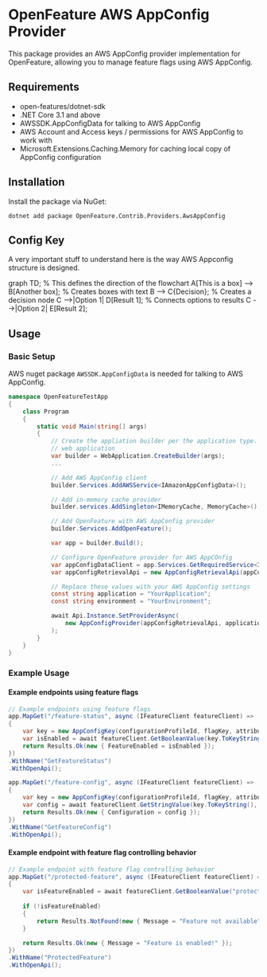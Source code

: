 # OpenFeature AWS AppConfig Provider

This package provides an AWS AppConfig provider implementation for OpenFeature, allowing you to manage feature flags using AWS AppConfig.

## Requirements

- open-features/dotnet-sdk
- .NET Core 3.1 and above
- AWSSDK.AppConfigData for talking to AWS AppConfig
- AWS Account and Access keys / permissions for AWS AppConfig to work with
- Microsoft.Extensions.Caching.Memory for caching local copy of AppConfig configuration

## Installation

Install the package via NuGet:

```shell
dotnet add package OpenFeature.Contrib.Providers.AwsAppConfig
```

## Config Key
A very important stuff to understand here is the way AWS Appconfig structure is designed. 

graph TD;  % This defines the direction of the flowchart
A[This is a box] --> B[Another box];  % Creates boxes with text
B --> C{Decision};  % Creates a decision node
C -->|Option 1| D[Result 1];  % Connects options to results
C -->|Option 2| E[Result 2];


## Usage

### Basic Setup

AWS nuget package `AWSSDK.AppConfigData` is needed for talking to AWS AppConfig.

```csharp
namespace OpenFeatureTestApp
{
    class Program
    {
        static void Main(string[] args)
        {
            // Create the appliation builder per the application type. Here's example from 
            // web application
            var builder = WebApplication.CreateBuilder(args);
            ...

            // Add AWS AppConfig client
            builder.Services.AddAWSService<IAmazonAppConfigData>();

            // Add in-memory cache provider
            builder.services.AddSingleton<IMemoryCache, MemoryCache>()

            // Add OpenFeature with AWS AppConfig provider
            builder.Services.AddOpenFeature();

            var app = builder.Build();

            // Configure OpenFeature provider for AWS AppCOnfig
            var appConfigDataClient = app.Services.GetRequiredService<IAmazonAppConfigData>();
            var appConfigRetrievalApi = new AppConfigRetrievalApi(appConfigDataClient);

            // Replace these values with your AWS AppConfig settings
            const string application = "YourApplication";
            const string environment = "YourEnvironment";            

            await Api.Instance.SetProviderAsync(
                new AppConfigProvider(appConfigRetrievalApi, application, environment)
            );            
        }
    }
}
```

### Example Usage

#### Example endpoints using feature flags

```csharp
// Example endpoints using feature flags
app.MapGet("/feature-status", async (IFeatureClient featureClient) =>
{
    var key = new AppConfigKey(configurationProfileId, flagKey, attributeName);
    var isEnabled = await featureClient.GetBooleanValue(key.ToKeyString(), false);
    return Results.Ok(new { FeatureEnabled = isEnabled });
})
.WithName("GetFeatureStatus")
.WithOpenApi();

app.MapGet("/feature-config", async (IFeatureClient featureClient) =>
{
    var key = new AppConfigKey(configurationProfileId, flagKey, attributeName);
    var config = await featureClient.GetStringValue(key.ToKeyString(), "default");
    return Results.Ok(new { Configuration = config });
})
.WithName("GetFeatureConfig")
.WithOpenApi();
```

#### Example endpoint with feature flag controlling behavior

```csharp
// Example endpoint with feature flag controlling behavior
app.MapGet("/protected-feature", async (IFeatureClient featureClient) =>
{
    var isFeatureEnabled = await featureClient.GetBooleanValue("protected-feature", false);
    
    if (!isFeatureEnabled)
    {
        return Results.NotFound(new { Message = "Feature not available" });
    }

    return Results.Ok(new { Message = "Feature is enabled!" });
})
.WithName("ProtectedFeature")
.WithOpenApi();
```